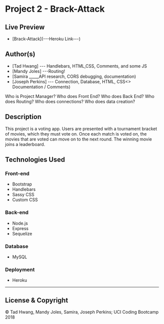# Project 2 - Brack-Attack

## Live Preview
 - [Brack-Attack](---Heroku Link---)

## Author(s)
  - [Tad Hwang] --- Handlebars, HTML,CSS, Comments, and some JS
  - [Mandy Joles] ---Routing!
  - [Samira _____API research, CORS debugging, documentation)
  - [Joseph Perkins] --- Connection, Database, HTML, CSS<> Documentation / Comments)

Who is Project Manager?
Who does Front End?
Who does Back End?
Who does Routing?
Who does connections?
Who does data creation?

## Description
This project is a voting app.  Users are presented with a tournament bracket of movies,
which they must vote on.  Once each match is voted on, the movies that are voted can 
move on to the next round.  The winning movie joins a leaderboard.  

## Technologies Used

  ### Front-end  
  - Bootstrap
  - Handlebars
  - Sassy CSS
  - Custom CSS

  ### Back-end
  - Node.js
  - Express
  - Sequelize

  ### Database
  - MySQL

  ### Deployment
  - Heroku

---
## License & Copyright
© Tad Hwang, Mandy Joles, Samira, Joseph Perkins; UCI Coding Bootcamp 2018
